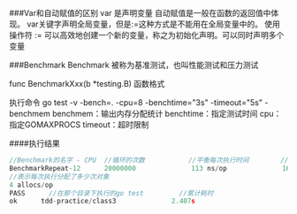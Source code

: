 ###Var和自动赋值的区别
var 是声明变量
自动赋值是一般在函数的返回值中体现。
var关键字声明全局变量，但是:=这种方式是不能用在全局变量中的。
使用操作符 := 可以高效地创建一个新的变量，称之为初始化声明。可以同时声明多个变量

###Benchmark
Benchmark 被称为基准测试，也叫性能测试和压力测试

func BenchmarkXxx(b *testing.B) 函数格式

执行命令 go test -v -bench=. -cpu=8 -benchtime="3s" -timeout="5s" -benchmem 
benchmem：输出内存分配统计
benchtime：指定测试时间
cpu：指定GOMAXPROCS
timeout：超时限制 

####执行结果                 
```go
//Benchmark的名字 - CPU  //循环的次数           //平衡每次执行时间        //表示每次执行分配的内存（字节）
BenchmarkRepeat-12      20000000              113 ns/op              16 B/op                    
//表示每次执行分配了多少次对象
4 allocs/op 
PASS      //在那个目录下执行的go test         //累计耗时
ok      tdd-practice/class3              2.407s 
```



